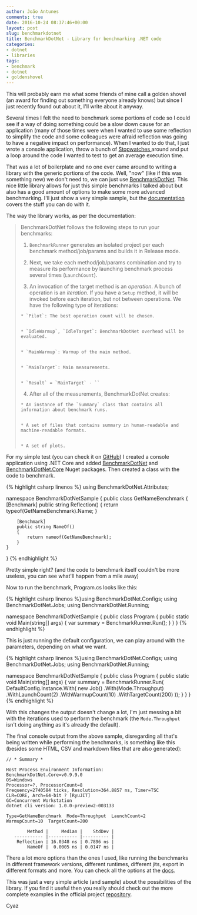 ```yaml
---
author: João Antunes
comments: true
date: 2016-10-24 08:37:46+00:00
layout: post
slug: benchmarkdotnet
title: BenchmarkDotNet - Library for benchmarking .NET code
categories:
- dotnet
- libraries
tags:
- benchmark
- dotnet
- goldenshovel
---
```


This will probably earn me what some friends of mine call a golden shovel (an award for finding out something everyone already knows) but since I just recently found out about it, I'll write about it anyway.

Several times I felt the need to benchmark some portions of code so I could see if a way of doing something could be a slow down cause for an application (many of those times were when I wanted to use some reflection to simplify the code and some colleagues were afraid reflection was going to have a negative impact on performance). When I wanted to do that, I just wrote a console application, throw a bunch of [Stopwatches ](https://msdn.microsoft.com/en-us/library/system.diagnostics.stopwatch)around and put a loop around the code I wanted to test to get an average execution time.

That was a lot of boilerplate and no one ever came around to writing a library with the generic portions of the code. Well, "now" (like if this was something new) we don't need to, we can just use [BenchmarkDotNet](https://github.com/PerfDotNet/BenchmarkDotNet). This nice little library allows for just this simple benchmarks I talked about but also has a good amount of options to make some more advanced benchmarking. I'll just show a very simple sample, but the [documentation](https://perfdotnet.github.io/BenchmarkDotNet/) covers the stuff you can do with it.

The way the library works, as per the documentation:

> BenchmarkDotNet follows the following steps to run your benchmarks:
>
> 
> 
>	
>   1. `BenchmarkRunner` generates an isolated project per each benchmark method/job/params and builds it in Release mode.
> 
>	
>   2. Next, we take each method/job/params combination and try to measure its performance by launching benchmark process several times (`LaunchCount`).
> 
>
>   3. An invocation of the target method is an _operation_. A bunch of operation is an _iteration_. If you have a `Setup` method, it will be invoked before each iteration, but not between operations. We have the following type of iterations:
>
>	
>     * `Pilot`: The best operation count will be chosen.
> 
>	
>     * `IdleWarmup`, `IdleTarget`: BenchmarkDotNet overhead will be evaluated.
> 
>	
>     * `MainWarmup`: Warmup of the main method.
> 
>	
>     * `MainTarget`: Main measurements.
> 
>	
>     * `Result` = `MainTarget` - ``
> 
>
> 
>	
>   4. After all of the measurements, BenchmarkDotNet creates:
>
>	
>     * An instance of the `Summary` class that contains all information about benchmark runs.
> 
>	
>     * A set of files that contains summary in human-readable and machine-readable formats.
> 
>	
>     * A set of plots.


For my simple test (you can check it on [GitHub](https://github.com/joaofbantunes/BenchmarkDotNetSample)) I created a console application using .NET Core and added [BenchmarkDotNet](https://www.nuget.org/packages/BenchmarkDotNet/) and [BenchmarkDotNet.Core](https://www.nuget.org/packages/BenchmarkDotNet.Core/) Nuget packages. Then created a class with the code to benchmark.

{% highlight csharp linenos %}
using BenchmarkDotNet.Attributes;

namespace BenchmarkDotNetSample
{
    public class GetNameBenchmark
    {
        [Benchmark]
        public string Reflection()
        {
            return typeof(GetNameBenchmark).Name;
        }

        [Benchmark]
        public string NameOf()
        {
            return nameof(GetNameBenchmark);
        }
    }
}
{% endhighlight %}

Pretty simple right? (and the code to benchmark itself couldn't be more useless, you can see what'll happen from a mile away)

Now to run the benchmark, Program.cs looks like this:

{% highlight csharp linenos %}using BenchmarkDotNet.Configs;
using BenchmarkDotNet.Jobs;
using BenchmarkDotNet.Running;

namespace BenchmarkDotNetSample
{
    public class Program
    {
        public static void Main(string[] args)
        {
            var summary = BenchmarkRunner.Run<GetNameBenchmark>();
        }
    }
}
{% endhighlight %}

This is just running the default configuration, we can play around with the parameters, depending on what we want.

{% highlight csharp linenos %}using BenchmarkDotNet.Configs;
using BenchmarkDotNet.Jobs;
using BenchmarkDotNet.Running;

namespace BenchmarkDotNetSample
{
    public class Program
    {
        public static void Main(string[] args)
        {
            var summary = BenchmarkRunner.Run<GetNameBenchmark>(
                DefaultConfig.Instance.With(
                    new Job()
                        .With(Mode.Throughput)
                        .WithLaunchCount(2)
                        .WithWarmupCount(10)
                        .WithTargetCount(200)
                ));
        }
    }
}{% endhighlight %}

With this changes the output doesn't change a lot, I'm just messing a bit with the iterations used to perform the benchmark (the `Mode.Throughput` isn't doing anything as it's already the default).

The final console output from the above sample, disregarding all that's being written while performing the benchmarks, is something like this (besides some HTML, CSV and markdown files that are also generated):

    
~~~~
// * Summary *

Host Process Environment Information:
BenchmarkDotNet.Core=v0.9.9.0
OS=Windows
Processor=?, ProcessorCount=8
Frequency=2740584 ticks, Resolution=364.8857 ns, Timer=TSC
CLR=CORE, Arch=64-bit ? [RyuJIT]
GC=Concurrent Workstation
dotnet cli version: 1.0.0-preview2-003133

Type=GetNameBenchmark  Mode=Throughput  LaunchCount=2
WarmupCount=10  TargetCount=200

        Method |     Median |    StdDev |
   ----------- |----------- |---------- |
    Reflection | 16.0348 ns | 0.7896 ns |
        NameOf |  0.0005 ns | 0.0147 ns |
~~~~


There a lot more options than the ones I used, like running the benchmarks in different framework versions, different runtimes, different jits, export in different formats and more. You can check all the options at the [docs](https://perfdotnet.github.io/BenchmarkDotNet/Configuration.htm).

This was just a very simple article (and sample) about the possibilities of the library. If you find it useful then you really should check out the more complete examples in the official project [repository](https://github.com/PerfDotNet/BenchmarkDotNet/tree/master/samples).

Cyaz
